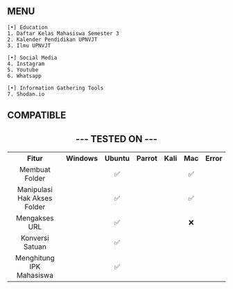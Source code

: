 ## MENU

```
[•] Education
1. Daftar Kelas Mahasiswa Semester 3
2. Kalender Pendidikan UPNVJT
3. Ilmu UPNVJT

[•] Social Media
4. Instagram
5. Youtube
6. Whatsapp

[•] Information Gathering Tools
7. Shodan.io
```

## COMPATIBLE
<!DOCTYPE html>
<html>
<body>

<h2 align="center">--- TESTED ON ---</h2>

<table style="width:100%" align="center">
  <tr align="center">
    <th>Fitur</th>
    <th>Windows</th>
    <th>Ubuntu</th>
    <th>Parrot</th>
    <th>Kali</th>
    <th>Mac</th>
    <th>Error</th>
  </tr>
  <tr align="center">
    <td>Membuat Folder</td>
    <td></td>
    <td>✅</td>
    <td></td>
    <td></td>
    <td>✅</td>
    <td></td>
  </tr>
  <tr align="center">
    <td>Manipulasi Hak Akses Folder</td>
    <td></td>
    <td>✅</td>
    <td></td>
    <td></td>
    <td>✅</td>
    <td></td>
  </tr>
  <tr align="center">
  	<td>Mengakses URL</td>
    <td></td>
    <td>✅</td>
    <td></td>
    <td></td>
    <td>❌</td>
    <td></td>
  </tr>
  <tr align="center">
  	<td>Konversi Satuan</td>
    <td></td>
    <td>✅</td>
    <td></td>
    <td></td>
    <td></td>
    <td></td>
  </tr>
  <tr align="center">
  	<td>Menghitung IPK Mahasiswa</td>
    <td></td>
    <td>✅</td>
    <td></td>
    <td></td>
    <td></td>
    <td></td>
  </tr>
  
  </tr>
</table>
</body>
</html>

